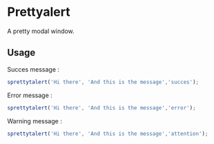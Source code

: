 # Prettyalert
A pretty modal window.

## Usage
Succes message :
```javascript
sprettytalert('Hi there', 'And this is the message','succes');
```
Error message :
```javascript
sprettytalert('Hi there', 'And this is the message','error');
```
Warning message :
```javascript
sprettytalert('Hi there', 'And this is the message','attention');
```
